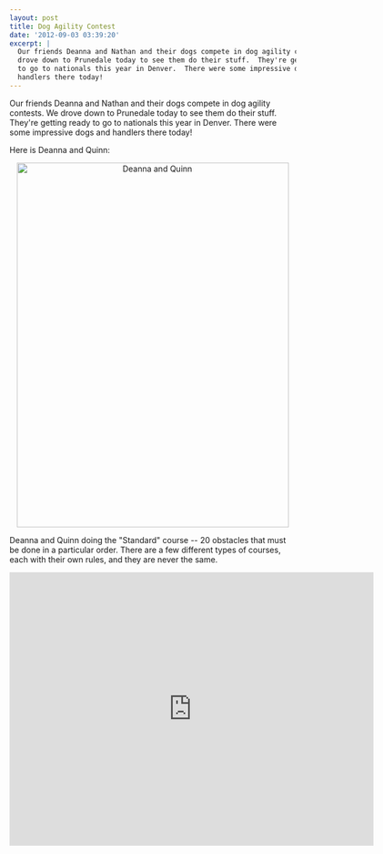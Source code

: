 ```yaml
---
layout: post
title: Dog Agility Contest
date: '2012-09-03 03:39:20'
excerpt: |
  Our friends Deanna and Nathan and their dogs compete in dog agility contests.  We
  drove down to Prunedale today to see them do their stuff.  They're getting ready
  to go to nationals this year in Denver.  There were some impressive dogs and
  handlers there today!
---
```

Our friends Deanna and Nathan and their dogs compete in dog agility contests.  We drove down to Prunedale today to see them do their stuff.  They're getting ready to go to nationals this year in Denver.  There were some impressive dogs and handlers there today!

Here is Deanna and Quinn:
<div style="text-align:center;">
<a href="http://www.flickr.com/photos/thenobot/7918849824/" title="Deanna and Quinn by thenobot, on Flickr"><img src="https://farm9.staticflickr.com/8462/7918849824_217ded3efc_z.jpg" width="478" height="640" alt="Deanna and Quinn"></a>
</div>

Deanna and Quinn doing the "Standard" course -- 20 obstacles that must be done in a particular order.  There are a few different types of courses, each with their own rules, and they are never the same.

<embed src="http://video.thenobot.org/20120902-dog_agility.mov" width="640" height="480" scale="aspect"></embed>
